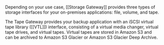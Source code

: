 Depending on your use case, [[Storage Gateway]] provides three types of storage interfaces for your on-premises applications: file, volume, and tape.

The Tape Gateway provides your backup application with an iSCSI virtual tape library ([[VTL]]) interface, consisting of a virtual media changer, virtual tape drives, and virtual tapes. Virtual tapes are stored in Amazon S3 and can be archived to Amazon S3 Glacier or Amazon S3 Glacier Deep Archive.